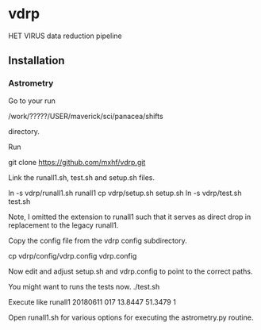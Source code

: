 # vdrp
HET VIRUS data reduction pipeline


## Installation
### Astrometry
Go to your run

  /work/?????/USER/maverick/sci/panacea/shifts

directory.

Run 

  git clone https://github.com/mxhf/vdrp.git

Link the runall1.sh, test.sh and setup.sh files.

  ln -s vdrp/runall1.sh runall1
  cp vdrp/setup.sh setup.sh
  ln -s vdrp/test.sh test.sh

Note, I omitted the extension to runall1 such that it serves as direct 
drop in replacement to the legacy runall1.

Copy the config file from the vdrp config subdirectory.

  cp vdrp/config/vdrp.config vdrp.config

Now edit and adjust setup.sh and vdrp.config to point to the 
correct paths.

You might want to runs the tests now.
  ./test.sh

Execute like
  runall1 20180611 017 13.8447 51.3479 1

Open runall1.sh for various options for executing the astrometry.py routine.
